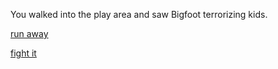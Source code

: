 You walked into the play area and saw Bigfoot terrorizing kids.

[run away](run.md)

[fight it](fight.md)